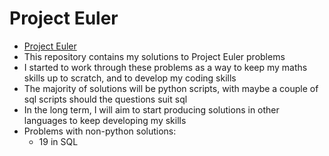 # Project Euler

* [Project Euler](https://projecteuler.net/)
* This repository contains my solutions to Project Euler problems
* I started to work through these problems as a way to keep my maths skills up to scratch, and to develop my coding skills
* The majority of solutions will be python scripts, with maybe a couple of sql scripts should the questions suit sql
* In the long term, I will aim to start producing solutions in other languages to keep developing my skills
* Problems with non-python solutions:
    - 19 in SQL
